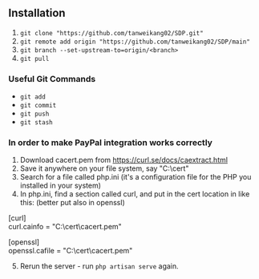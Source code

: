 ## Installation
1. `git clone "https://github.com/tanweikang02/SDP.git"`
2. `git remote add origin "https://github.com/tanweikang02/SDP/main"`
3. `git branch --set-upstream-to=origin/<branch>`
4. `git pull`

### Useful Git Commands
- `git add`
- `git commit`
- `git push`
- `git stash`

### In order to make PayPal integration works correctly
1. Download cacert.pem from https://curl.se/docs/caextract.html
2. Save it anywhere on your file system, say "C:\cert\"
3. Search for a file called php.ini (it's a configuration file for the PHP you installed in your system)
4. In php.ini, find a section called curl, and put in the cert location in like this: (better put also in openssl)    
     
[curl]     
curl.cainfo = "C:\cert\cacert.pem"      
      
[openssl]    
openssl.cafile = "C:\cert\cacert.pem"    
     
5. Rerun the server - run `php artisan serve` again.     
